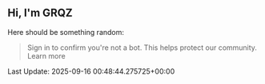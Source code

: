 ## Hi, I'm GRQZ
Here should be something random:  
> Sign in to confirm you're not a bot. This helps protect our community. Learn more


Last Update: 2025-09-16 00:48:44.275725+00:00
